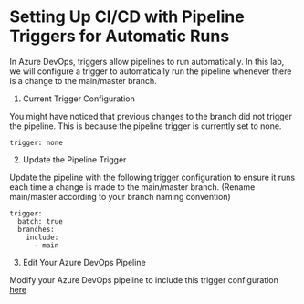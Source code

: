 # Setting Up CI/CD with Pipeline Triggers for Automatic Runs

In Azure DevOps, triggers allow pipelines to run automatically. In this lab, we will configure a trigger to automatically run the pipeline whenever there is a change to the main/master branch.

1. Current Trigger Configuration
 
You might have noticed that previous changes to the branch did not trigger the pipeline. This is because the pipeline trigger is currently set to none.

`trigger: none`

2. Update the Pipeline Trigger


Update the pipeline with the following trigger configuration to ensure it runs each time a change is made to the main/master branch. (Rename main/master according to your branch naming convention)


```
trigger:
  batch: true 
  branches:
    include:
      - main
```

3. Edit Your Azure DevOps Pipeline

Modify your Azure DevOps pipeline to include this trigger configuration [here](https://github.com/thomast1906/DevOps-Journey-Using-Azure-DevOps/blob/main/labs/5-CICD/pipelines/lab5pipeline.yaml#L3-L7)
